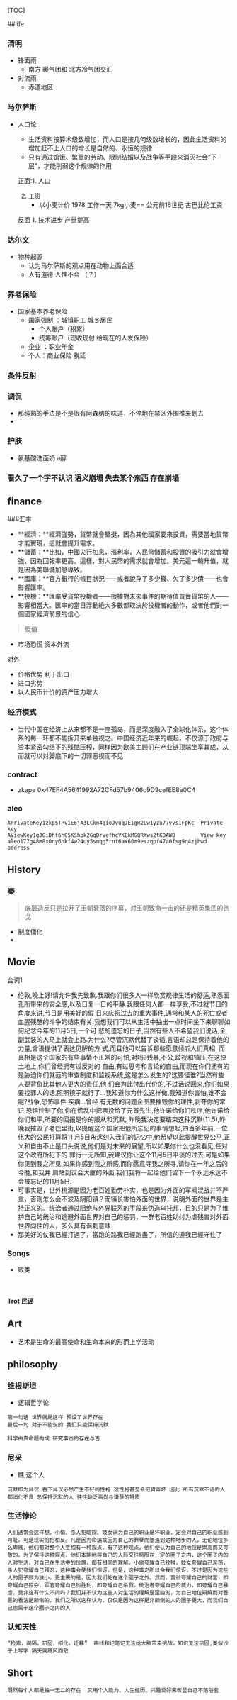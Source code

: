 [TOC]

##life

### 清明

- 锋面雨
  - 南方 暖气团和 北方冷气团交汇
- 对流雨
  - 赤道地区

### 马尔萨斯

- 人口论

  - 生活资料按算术级数增加，而人口是按几何级数增长的，因此生活资料的增加赶不上人口的增长是自然的、永恒的规律  
  - 只有通过饥饿、繁重的劳动、限制结婚以及战争等手段来消灭社会“下层”，才能削弱这个规律的作用

  正面:1. 人口  

  2. 工资
     - 以小麦计价  1978 工作一天 7kg小麦== 公元前16世纪 古巴比伦工资

  反面 1. 技术进步 产量提高

### 达尔文

- 物种起源  
  - 认为马尔萨斯的观点用在动物上面合适
  - 人有道德 人性不会 （？）

### 养老保险

- 国家基本养老保险
  - 国家强制 ：城镇职工 城乡居民
    - 个人账户（积累）
    - 统筹账户（现收现付 给现在的人发保险）
  - 企业 ：职业年金
  - 个人：商业保险  税延

### 条件反射

### 调侃

- 那纯熟的手法是不是很有阿森纳的味道，不停地在禁区外围推来划去
- ​

### 护肤

- 氨基酸洗面奶  a醇

### 看久了一个字不认识 语义崩塌  失去某个东西 存在崩塌

## finance

###汇率

- **經濟：**經濟強勢，貨幣就會堅挺，因為其他國家要來投資，需要當地貨幣才能實現，這就會提升需求。
- **儲蓄：**比如，中國央行加息，漲利率，人民幣儲蓄和投資的吸引力就會增強，因為回報率更高。這樣，對人民幣的需求就會增加。美元這一輪升值，就是因為美聯儲加息導致。
- **國庫：**官方銀行的帳目狀況——或者說存了多少錢、欠了多少債——也會影響匯率。
- **投機：**匯率受貨幣投機者——根據對未來事件的期待值買賣貨幣的人——影響相當大。匯率的當日浮動絶大多數都取決於投機者的動作，或者他們對一個國家經濟前景的信心

> 贬值

- 市场恐慌 资本外流

对外

- 价格优势 利于出口
- 进口劣势  
- 以人民币计价的资产压力增大


### 经济模式

- 当代中国在经济上从来都不是一座孤岛，而是深度融入了全球化体系，这个体系的每一环都不能拆开来单独视之。中国经济近年来的崛起，不仅源于政府与资本紧密勾结下的残酷压榨，同样因为欧美主顾们在产业链顶端坐享其成，从而就可以对脚底下的一切罪恶视而不见

### contract

- zkape  0x47EF4A5641992A72CFd57b9406c9D9cefEE8e0C4

### aleo

```
APrivateKey1zkp5THviE6jA3LCkn4gioJvuqJEigR2Lw1yzu77vvs1FpKc  Private key
AViewKey1gJGiDhf6hC5KShpk2GqDrvefhcVKEkMGQRXws2tKDAWB        View key
aleo177g48m8x0ny6hkf4w24uy5snqg5rnt6ax60m9eszqpf47a0fsg9q4zjhwd   address
```



## History

### 秦

> 底层造反只是拉开了王朝衰落的序幕，对王朝致命一击的还是精英集团的倒戈

- 制度僵化 
- ​




## Movie

台词1

- 伦敦,晚上好!请允许我先致歉.我跟你们很多人一样欣赏规律生活的舒适,熟悉面孔所带来的安全感,以及日复一日的平静.我跟任何人都一样享受,不过就节日的角度来讲,节日是用美好的假 日来庆祝过去的重大事件,通常和某人的死亡或者血腥残酷的斗争的结束有关.我想我们可以从生活中抽出一点时间坐下来聊聊如何纪念今年的11月5日,一个可 悲的遗忘的日子,当然有些人不希望我们说话,全副武装的人马上就会上路.为什么?尽管沉默代替了谈话,言语却总是保持着他的力量,言语提供了表达见解的方 式,而且他可以告诉那些愿意倾听人们真相. 而真相是这个国家的有些事情不正常的可怕,对吗?残暴,不公,歧视和镇压,在这快土地上,你们曾经拥有过反对的 自由,有过思考和言论的自由,而现在你们拥有的是胁迫你们就范的审查制度和监视系统,这是怎么发生的?这要怪谁?当然有些人要背负比其他人更大的责任,他 们会为此付出代价的,不过话说回来,你们如果要找罪人的话,照照镜子就行了…我知道你为什么这样做,我知道你害怕,谁不会呢?战争,恐怖事件,疾病…曾经 有无数的问题企图要摧毁你的理性,剥夺你的常识,恐惧控制了你,你在慌乱中把票投给了元首先生,他许诺给你们秩序,他许诺给你们和平,所要的回报是你的服从和沉默, 昨晚我决定要结束这种沉默(11.5),昨晚我摧毁了老巴里街,以提醒这个国家把他所忘记的事情想起,四百多年前,一位伟大的公民打算将11 月5日永远刻入我们的记忆中,他希望以此提醒世界公平,正义和自由不止是口头说说,他们是对未来的展望,所以如果你什么也没看见,任对这个政府所犯下的 罪行一无所知,我建议你让这个11月5日平淡的过去,可是如果你见到我之所见,如果你感到我之所感,而你愿意寻我之所寻,请你在一年之后的今晚,和我并 肩站到议会大厦的外面,我们我将一起给他们留下一个永远永远不会被忘记的11月5日.
- 可事实是，世外桃源是因为老百姓勤劳朴实，也是因为外面的军阀混战并不严重，否则怎么会不波及阴阳镇？而镇长害怕外面的世界，说明外面的世界是主持正义的。统治者通过阻绝与外界联系的手段来伪造乌托邦，目的只是为了维护自己的统治和逃避外面世界对自己的惩罚，一群老百姓助纣为虐残害对外面世界向往的人，多么具有讽刺意味
- 那美好的仗我已經打過了，當跑的路我已經跑盡了，所信的道我已經守住了

### Songs

- 败类

  ​


#### Trot  民谣



## Art

- 艺术是生命的最高使命和生命本来的形而上学活动


## philosophy

### 维根斯坦

- 逻辑哲学论

```
第一句话 世界就是这样 预设了世界存在
最后一句 对于不能说的 我们只能保持沉默 
```

```
科学由真命题构成 研究事态的存在与否
```



### 尼采

- 瞧,这个人

```
沉默即为异议 吞下异议必然产生不好的性格 这性格甚至会把胃弄坏 因此 所有沉默不语的人都消化不良 总保持沉默的人 往往缺乏高尚与谦恭的特质
```

### 生活悖论

```
人们通常会这样想，小偷、杀人犯暗探、妓女认为自己的职业是坏职业，定会对自己的职业感到可耻。可是现实恰恰相反。凡是因为命运或因为自己的罪孽而堕落到这种地步的人，无论地位多么卑贱，他们都对整个人生抱有一种观点，有了这种观点，他们便认为自己的地位是崇高而又可敬的。为了保持这种观点，他们本能地将自己的人际交往局限在一定的圈子之内，这个圈子内的人对生活，对自己在生活中的位置，都有相同的理解。小偷夸耀自己狡猾，妓女夸耀自己淫荡，杀人犯夸耀自己残忍，这种事会使我们惊讶。但是，这种事之所以令我们惊讶，不过是因为这些人的圈子颇为狭小，更主要的是，因为我们处在这个圈子之外。然而，富翁夸耀自己的财富，即夸耀自己掠夺，军官夸耀自己的胜利，即夸耀自己杀戮，统治者夸耀自己的威力，即夸耀自己暴虐，莫非这有什么不同吗？我们并不认为这些人对生活的理解是歪曲的，为自己地位辩解而对善恶的看法是颠倒的。我们之所以这样认为，仅仅是因为这样是非颠倒的人的圈子更大，而我们自己也属于这个圈子之内的人
```

### 认知天性

```
“检索，间隔，巩固，细化，迁移”  画线和记笔记无法给大脑带来挑战，知识无法巩固,类似沙子上写字 隔天就随风而散
```



## Short

```
既然每个人都是独一无二的存在  又用个人能力、人生经历、兴趣爱好来彰显自己不落俗套
```

